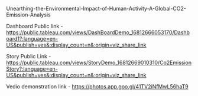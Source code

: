  Unearthing-the-Environmental-Impact-of-Human-Activity-A-Global-CO2-Emission-Analysis


Dashboard Public link - https://public.tableau.com/views/DashBoardDemo_16812666053170/Dashboard1?:language=en-US&publish=yes&:display_count=n&:origin=viz_share_link

Story Public Link - https://public.tableau.com/views/StoryDemo_16812669010310/Co2EmissionStory?:language=en-US&publish=yes&:display_count=n&:origin=viz_share_link

Vedio demonstration link - https://photos.app.goo.gl/41TV2iNfMwL56haT9
